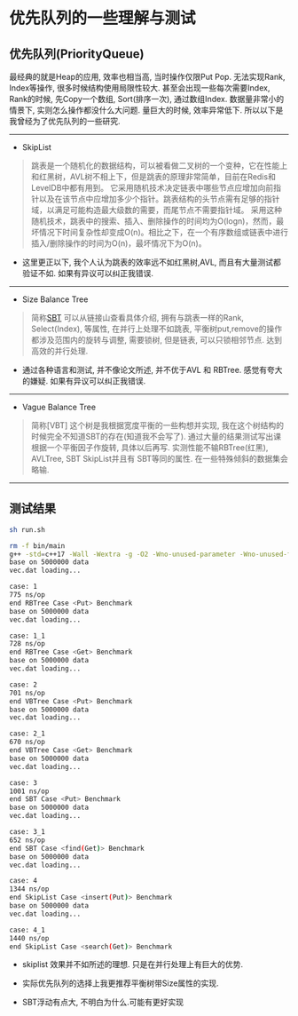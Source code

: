 # 优先队列的一些理解与测试

## 优先队列(PriorityQueue)

最经典的就是Heap的应用, 效率也相当高, 当时操作仅限Put Pop. 无法实现Rank, Index等操作, 很多时候结构使用局限性较大. 甚至会出现一些每次需要Index, Rank的时候, 先Copy一个数组, Sort(排序一次), 通过数组Index. 数据量非常小的情景下, 实则怎么操作都没什么大问题. 量巨大的时候, 效率异常低下. 所以以下是我曾经为了优先队列的一些研究.
  
---

* SkipList
  
> 跳表是一个随机化的数据结构，可以被看做二叉树的一个变种，它在性能上和红黑树，AVL树不相上下，但是跳表的原理非常简单，目前在Redis和LeveIDB中都有用到。
它采用随机技术决定链表中哪些节点应增加向前指针以及在该节点中应增加多少个指针。跳表结构的头节点需有足够的指针域，以满足可能构造最大级数的需要，而尾节点不需要指针域。
采用这种随机技术，跳表中的搜索、插入、删除操作的时间均为O(logn)，然而，最坏情况下时间复杂性却变成O(n)。相比之下，在一个有序数组或链表中进行插入/删除操作的时间为O(n)，最坏情况下为O(n)。

* 这里更正以下, 我个人认为跳表的效率远不如红黑树,AVL, 而且有大量测试都验证不如. 如果有异议可以纠正我错误.
  
---

* Size Balance Tree
  
> 简称[SBT](https://wenku.baidu.com/view/364afa42a8956bec0975e3b1.html) 可以从链接山查看具体介绍, 拥有与跳表一样的Rank, Select(Index), 等属性, 在并行上处理不如跳表, 平衡树put,remove的操作都涉及范围内的旋转与调整, 需要锁树, 但是链表, 可以只锁相邻节点. 达到高效的并行处理.

* 通过各种语言和测试, 并不像论文所述, 并不优于AVL 和 RBTree. 感觉有夸大的嫌疑. 如果有异议可以纠正我错误.

---

* Vague Balance Tree
  
> 简称[VBT] 这个树是我根据宽度平衡的一些构想并实现, 我在这个树结构的时候完全不知道SBT的存在(知道我不会写了). 通过大量的结果测试写出课根据一个平衡因子作旋转, 具体以后再写. 实测性能不输RBTree(红黑), AVLTree, SBT SkipList并且有 SBT等同的属性. 在一些特殊倾斜的数据集会略输.

---

## 测试结果

``` bash
sh run.sh
```

``` bash
rm -f bin/main
g++ -std=c++17 -Wall -Wextra -g -O2 -Wno-unused-parameter -Wno-unused-function -Wno-sign-compare -Wno-maybe-uninitialized -Iinclude -Llib src/sbt.h src/vbtree.h src/main.cpp -o bin/main 
base on 5000000 data
vec.dat loading...

case: 1
775 ns/op
end RBTree Case <Put> Benchmark
base on 5000000 data
vec.dat loading...

case: 1_1
728 ns/op
end RBTree Case <Get> Benchmark
base on 5000000 data
vec.dat loading...

case: 2
701 ns/op
end VBTree Case <Put> Benchmark
base on 5000000 data
vec.dat loading...

case: 2_1
670 ns/op
end VBTree Case <Get> Benchmark
base on 5000000 data
vec.dat loading...

case: 3
1001 ns/op
end SBT Case <Put> Benchmark
base on 5000000 data
vec.dat loading...

case: 3_1
652 ns/op
end SBT Case <find(Get)> Benchmark
base on 5000000 data
vec.dat loading...

case: 4
1344 ns/op
end SkipList Case <insert(Put)> Benchmark
base on 5000000 data
vec.dat loading...

case: 4_1
1440 ns/op
end SkipList Case <search(Get)> Benchmark
```

* skiplist 效果并不如所述的理想. 只是在并行处理上有巨大的优势.

* 实际优先队列的选择上我更推荐平衡树带Size属性的实现.
  
* SBT浮动有点大, 不明白为什么.可能有更好实现
